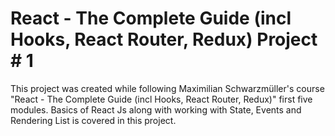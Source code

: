 # React - The Complete Guide (incl Hooks, React Router, Redux) Project # 1
 This project was created while following Maximilian Schwarzmüller's course "React - The Complete Guide (incl Hooks, React Router, Redux)" first five modules. Basics of React Js along with working with State, Events and Rendering List is covered in this project.
